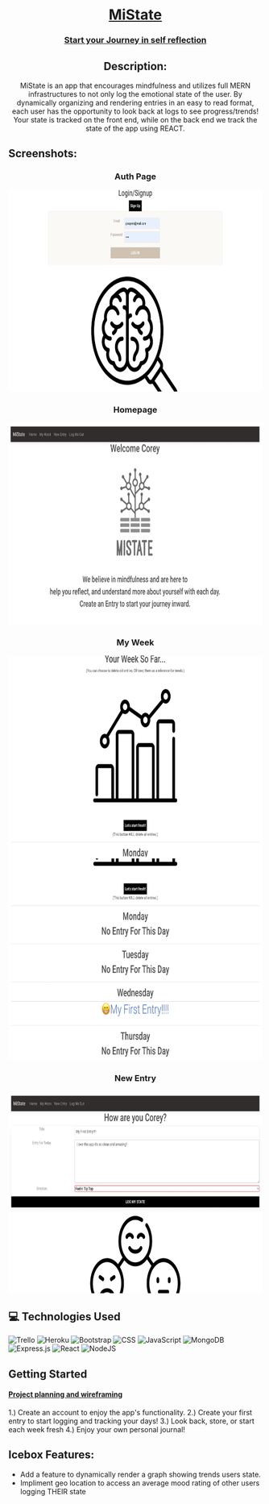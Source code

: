 <div id="description" align="center">

  # <u>MiState</u>

  ### [Start your Journey in self reflection](http://codemonk-wars.herokuapp.com/)

  ## Description:

  MiState is an app that encourages mindfulness and utilizes full MERN infrastructures to not only log the emotional state of the user.  By dynamically organizing and rendering entries in an easy to read format, each user has the opportunity to look back at logs to see progress/trends!  Your state is tracked on the front end, while on the back end we track the state of the app using REACT.

</div>

   ## Screenshots:
<h3 align="center">Auth Page</h3>
<img
    src="public/assets/AuthPage.png"
    width="800" height="400"
/><br>
<h3 align="center">Homepage</h3>
<img
  src="public/assets/HomePage.png"
  width="800" height="400"
/><br>
<h3 align="center">My Week</h3>
<img
  src="public/assets/MyWeek1.png"
  width="800" height="400"
/><br>
<img
  src="public/assets/MyWeek2.png"
  width="800" height="400"
/><br>
<h3 align="center">New Entry</h3>
<img
  src="public/assets/New Entry.png"
  width="800" height="400"
/>

## :computer: Technologies Used
![Trello](https://img.shields.io/badge/-Trello-05122A?style=flat&logo=trello)
![Heroku](https://img.shields.io/badge/-Heroku-05122A?style=flat&logo=heroku)
![Bootstrap](https://img.shields.io/badge/bootstrap-%23563D7C.svg?style=for-the-badge&logo=bootstrap&logoColor=white)
![CSS](https://img.shields.io/badge/CSS-239120?&style=for-the-badge&logo=css3&logoColor=white)
![JavaScript](https://img.shields.io/badge/JavaScript-323330?style=for-the-badge&logo=javascript&logoColor=F7DF1E)
![MongoDB](https://img.shields.io/badge/MongoDB-%234ea94b.svg?style=for-the-badge&logo=mongodb&logoColor=white)
![Express.js](https://img.shields.io/badge/express.js-%23404d59.svg?style=for-the-badge&logo=express&logoColor=%2361DAFB)
![React](https://img.shields.io/badge/react-%2320232a.svg?style=for-the-badge&logo=react&logoColor=%2361DAFB)
![NodeJS](https://img.shields.io/badge/node.js-6DA55F?style=for-the-badge&logo=node.js&logoColor=white)
<br>

## Getting Started

 #### [Project planning and wireframing](https://trello.com/b/ParGbIjE/project-3)

 1.) Create an account to enjoy the app's functionality.
 2.) Create your first entry to start logging and tracking your days!
 3.) Look back, store, or start each week fresh 
 4.) Enjoy your own personal journal!


## Icebox Features:
* Add a feature to dynamically render a graph showing trends users state.
* Impliment geo location to access an average mood rating of other users logging THEIR state